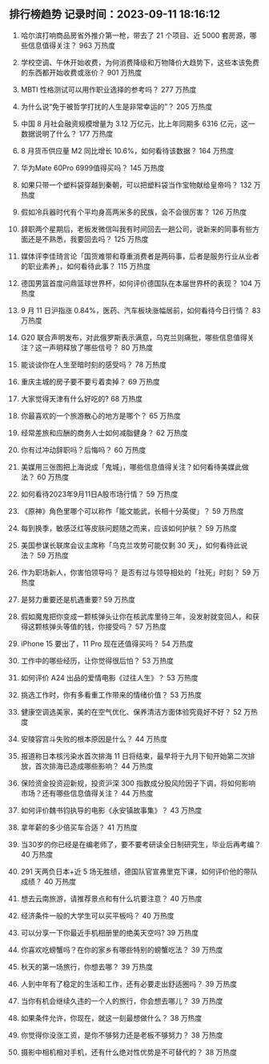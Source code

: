 
## 排行榜趋势 记录时间：2023-09-11 18:16:12
  
  1. 哈尔滨打响商品房省外推介第一枪，带去了 21 个项目、近 5000 套房源，哪些信息值得关注？ 963 万热度
    
  2. 学校空调、午休开始收费，为何消费降级和万物降价大趋势下，这些本该免费的东西都开始收费或涨价？ 901 万热度
    
  3. MBTI 性格测试可以用作职业选择的参考吗？ 277 万热度
    
  4. 为什么说“免于被哲学打扰的人生是非常幸运的”？ 205 万热度
    
  5. 中国 8 月社会融资规模增量为 3.12 万亿元，比上年同期多 6316 亿元，这一数据说明了什么？ 177 万热度
    
  6. 8 月货币供应量 M2 同比增长 10.6%，如何看待该数据？ 164 万热度
    
  7. 华为Mate 60Pro 6999值得买吗？ 145 万热度
    
  8. 如果只带一个塑料袋穿越到秦朝，可以把塑料袋当作宝物献给皇帝吗？ 132 万热度
    
  9. 假如冷兵器时代有个平均身高两米多的民族，会不会很厉害？ 126 万热度
    
  10. 辞职两个星期后，老板发微信叫我有时间回去一趟公司，说新来的同事有些方面还是不熟悉，我要回去吗？ 125 万热度
    
  11. 媒体评李佳琦言论「国货难带和尊重消费者是两码事，后者是服务行业从业者的职业素养」，如何看待此事？ 115 万热度
    
  12. 德国男篮首度问鼎篮球世界杯，如何评价德国队在本届世界杯的表现？ 104 万热度
    
  13. 9 月 11 日沪指涨 0.84%，医药、汽车板块涨幅居前，如何看待今日行情？ 83 万热度
    
  14. G20 联合声明发布，对此俄罗斯表示满意，乌克兰则痛批，哪些信息值得关注？这一声明释放了哪些信号？ 80 万热度
    
  15. 能谈谈你在人生至暗时刻的感受吗？ 78 万热度
    
  16. 重庆主城的房子要不要亏着卖掉？ 69 万热度
    
  17. 大家觉得天津有什么好吃的? 68 万热度
    
  18. 你最喜欢的一个旅游散心的地方是哪个？ 65 万热度
    
  19. 经常差旅和应酬的商务人士如何减脂健身？ 62 万热度
    
  20. 你有过冲动辞职吗？后悔吗？ 60 万热度
    
  21. 美媒用三张图把上海说成「鬼城」，哪些信息值得关注？如何看待美媒此做法？ 60 万热度
    
  22. 如何看待2023年9月11日A股市场行情？ 59 万热度
    
  23. 《原神》角色里哪个可以称作「能文能武，长相十分英俊」？ 59 万热度
    
  24. 每到换季，敏感泛红等皮肤问题随之而来，应该如何护肤？ 59 万热度
    
  25. 美国参谋长联席会议主席称「乌克兰攻势可能仅剩 30 天」，如何看待此说法？ 59 万热度
    
  26. 作为职场新人，你害怕领导吗？ 是否有过与领导相处的「社死」时刻？ 59 万热度
    
  27. 是努力重要还是机遇重要? 59 万热度
    
  28. 假如魔鬼把你变成一颗核弹头让你在核武库里待三年，没发射就变回人，和获得这颗核弹头等值的钱，你接受吗？ 57 万热度
    
  29. iPhone 15 要出了，11 Pro 现在还值得买吗？ 54 万热度
    
  30. 工作中的哪些经历，让你觉得很后怕？ 53 万热度
    
  31. 如何评价 A24 出品的爱情电影《过往人生》？ 53 万热度
    
  32. 挑选工作时，你有多看重工作带来的情绪价值？ 53 万热度
    
  33. 健康空调选美家，美的在空气优化、保养清洁方面体验究竟好不好？ 52 万热度
    
  34. 安陵容宫斗失败的根本原因是什么？ 44 万热度
    
  35. 报道称日本核污染水首次排海 11 日将结束，最早将于九月下旬开始第二次排放，首次排海已造成哪些影响？ 44 万热度
    
  36. 保险资金投资迎新规，投资沪深 300 指数成分股风险因子下调，将如何影响市场？还有哪些信息值得关注？ 44 万热度
    
  37. 如何评价魏书钧执导的电影《永安镇故事集》？ 43 万热度
    
  38. 拿年薪的多少倍买车合适？ 41 万热度
    
  39. 当30岁的你已经是在编老师了，要不要考研读全日制研究生，毕业后再考编？ 40 万热度
    
  40. 291 天两负日本+近 5 场无胜绩，德国队官宣弗里克下课，如何评价他的带队成绩？ 40 万热度
    
  41. 想去云南旅游，请推荐景点和有什么坑要注意？ 40 万热度
    
  42. 经济条件一般的大学生可以买平板吗？ 40 万热度
    
  43. 可以分享一下你最近手机相册里的绝美天空吗? 39 万热度
    
  44. 你喜欢吃螃蟹吗？在你的家乡有哪些特别的螃蟹吃法？ 39 万热度
    
  45. 秋天的第一场旅行，你想去哪？ 39 万热度
    
  46. 人到中年有了稳定的生活和工作，还有必要走出舒适圈吗？ 39 万热度
    
  47. 当你有机会继续久违的一个人的旅行，你会想去哪儿？ 39 万热度
    
  48. 如果条件允许，你现在，就这一刻最想做什么？ 38 万热度
    
  49. 你觉得你没涨工资，是你不够努力还是老板不够努力？ 38 万热度
    
  50. 摄影中相机相对手机，还有什么绝对性优势是不可替代的？ 38 万热度
    